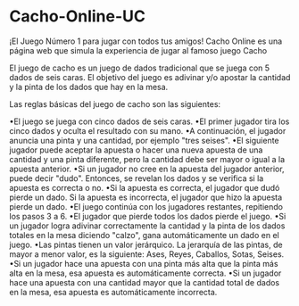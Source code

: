 # Cacho-Online-UC
¡El Juego Número 1 para jugar con todos tus amigos! Cacho Online es una página web que simula la experiencia de jugar al famoso juego Cacho

El juego de cacho es un juego de dados tradicional que se juega con 5 dados de seis caras. El objetivo del juego es adivinar y/o apostar la cantidad y la pinta de los dados que hay en la mesa.

Las reglas básicas del juego de cacho son las siguientes:

•El juego se juega con cinco dados de seis caras.
•El primer jugador tira los cinco dados y oculta el resultado con su mano.
•A continuación, el jugador anuncia una pinta y una cantidad, por ejemplo "tres seises".
•El siguiente jugador puede aceptar la apuesta o hacer una nueva apuesta de una cantidad y una pinta diferente, pero la cantidad debe ser mayor o igual a la apuesta anterior.
•Si un jugador no cree en la apuesta del jugador anterior, puede decir "dudo". Entonces, se revelan los dados y se verifica si la apuesta es correcta o no.
•Si la apuesta es correcta, el jugador que dudó pierde un dado. Si la apuesta es incorrecta, el jugador que hizo la apuesta pierde un dado.
•El juego continúa con los jugadores restantes, repitiendo los pasos 3 a 6.
•El jugador que pierde todos los dados pierde el juego.
•Si un jugador logra adivinar correctamente la cantidad y la pinta de los dados totales en la mesa diciendo "calzo", gana automáticamente un dado en el juego.
•Las pintas tienen un valor jerárquico. La jerarquía de las pintas, de mayor a menor valor, es la siguiente: Ases, Reyes, Caballos, Sotas, Seises.
•Si un jugador hace una apuesta con una pinta más alta que la pinta más alta en la mesa, esa apuesta es automáticamente correcta.
•Si un jugador hace una apuesta con una cantidad mayor que la cantidad total de dados en la mesa, esa apuesta es automáticamente incorrecta.
